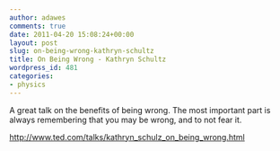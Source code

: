 ```yaml
---
author: adawes
comments: true
date: 2011-04-20 15:08:24+00:00
layout: post
slug: on-being-wrong-kathryn-schultz
title: On Being Wrong - Kathryn Schultz
wordpress_id: 481
categories:
- physics
---
```


A great talk on the benefits of being wrong. The most important part is always remembering that you may be wrong, and to not fear it.

http://www.ted.com/talks/kathryn_schulz_on_being_wrong.html

